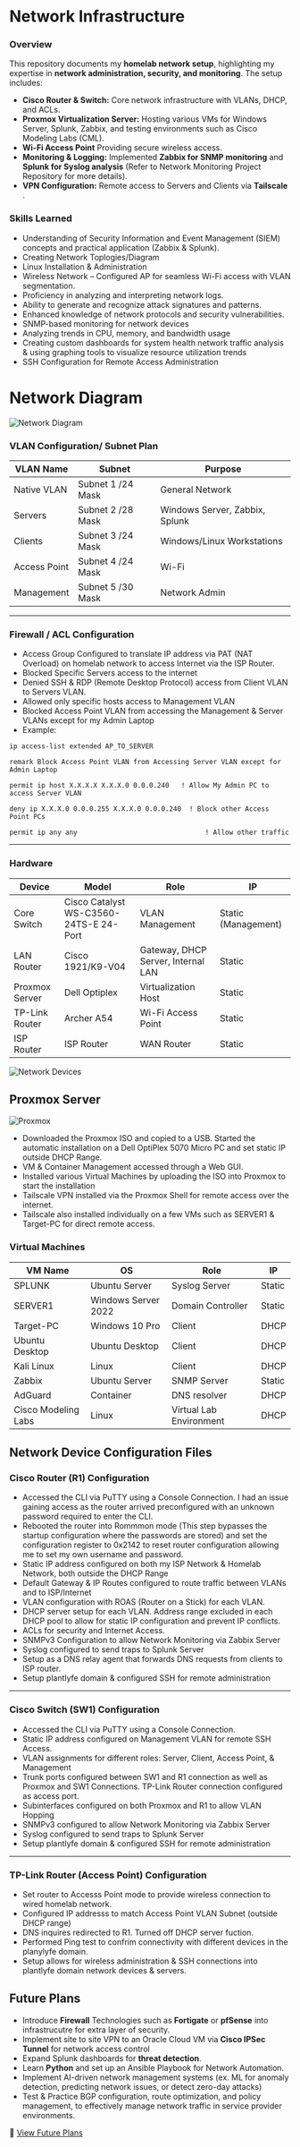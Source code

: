 # Network Infrastructure

### Overview
This repository documents my **homelab network setup**, highlighting my expertise in **network administration, security, and monitoring**. The setup includes:
- **Cisco Router & Switch:** Core network infrastructure with VLANs, DHCP, and ACLs.
- **Proxmox Virtualization Server:** Hosting various VMs for Windows Server, Splunk, Zabbix, and testing environments such as Cisco Modeling Labs (CML).
- **Wi-Fi Access Point** Providing secure wireless access.
- **Monitoring & Logging:** Implemented **Zabbix for SNMP monitoring** and **Splunk for Syslog analysis** (Refer to Network Monitoring Project Repository for more details).
- **VPN Configuration:** Remote access to Servers and Clients via **Tailscale** .

### Skills Learned

- Understanding of Security Information and Event Management (SIEM) concepts and practical application (Zabbix & Splunk).
- Creating Network Toplogies/Diagram
- Linux Installation & Administration
- Wireless Network – Configured AP for seamless Wi-Fi access with VLAN segmentation.
- Proficiency in analyzing and interpreting network logs.
- Ability to generate and recognize attack signatures and patterns.
- Enhanced knowledge of network protocols and security vulnerabilities.
- SNMP-based monitoring for network devices
- Analyzing trends in CPU, memory, and bandwidth usage
- Creating custom dashboards for system health network traffic analysis & using graphing tools to visualize resource utilization trends
- SSH Configuration for Remote Access Administration


# Network Diagram
![Network Diagram](https://github.com/Plantlyfe/HOMELAB-/blob/main/Stan%20Homelab%20Topology.png)


### **VLAN Configuration/ Subnet Plan**
| VLAN Name         | Subnet                | Purpose                               |
|-------------------|-----------------------|---------------------------------------|
| Native VLAN       | Subnet 1 /24 Mask     | General Network                       |
| Servers           | Subnet 2 /28 Mask     | Windows Server, Zabbix, Splunk        |
| Clients           | Subnet 3 /24 Mask     | Windows/Linux Workstations            |
| Access Point      | Subnet 4 /24 Mask     | Wi-Fi                                 |
| Management        | Subnet 5 /30 Mask     | Network Admin                         |

---

### Firewall / ACL Configuration
- Access Group Configured to translate IP address via PAT (NAT Overload) on homelab network to access Internet via the ISP Router.
- Blocked Specific Servers access to the internet
- Denied SSH & RDP (Remote Desktop Protocol) access from Client VLAN to Servers VLAN.
- Allowed only specific hosts access to Management VLAN
- Blocked Access Point VLAN from accessing the Management & Server VLANs except for my Admin Laptop
- Example:

`ip access-list extended AP_TO_SERVER`

`remark Block Access Point VLAN from Accessing Server VLAN except for Admin Laptop`

`permit ip host X.X.X.X X.X.X.0 0.0.0.240   ! Allow My Admin PC to access Server VLAN`

`deny ip X.X.X.0 0.0.0.255 X.X.X.0 0.0.0.240  ! Block other Access Point PCs`

`permit ip any any                                ! Allow other traffic`

---
### Hardware
| Device             | Model             | Role                               | IP                  |
|-------------------|-------------------|-------------------------------------|---------------------|
| Core Switch       | Cisco Catalyst WS-C3560-24TS-E 24-Port     | VLAN Management                     | Static (Management) |
| LAN Router        | Cisco 1921/K9-V04  | Gateway, DHCP Server, Internal LAN  | Static              |
| Proxmox Server    | Dell Optiplex     | Virtualization Host                 | Static              |
| TP-Link Router    | Archer A54        | Wi-Fi Access Point                  | Static              |
| ISP Router        | ISP Router        | WAN Router                          | Static              |

![Network Devices](https://github.com/Plantlyfe/HOMELAB-/blob/main/Network%20Devices.jpg)

## Proxmox Server 
![Proxmox](https://github.com/Plantlyfe/Network-Infrastructure/blob/main/proxmox-full-lockup-color.png)

- Downloaded the Proxmox ISO and copied to a USB. Started the automatic installation on a Dell OptiPlex 5070 Micro PC and set static IP outside DHCP Range.
- VM & Container Management accessed through a Web GUI. 
- Installed various Virtual Machines by uploading the ISO into Proxmox to start the installation 
- Tailscale VPN installed via the Proxmox Shell for remote access over the internet.
- Tailscale also installed individually on a few VMs such as SERVER1 & Target-PC for direct remote access.

### Virtual Machines
| VM Name            | OS                     | Role                       | IP           |
|--------------------|------------------------|----------------------------|--------------|
| SPLUNK             | Ubuntu Server          | Syslog Server              | Static       |
| SERVER1            | Windows Server 2022    | Domain Controller          | Static       |
| Target-PC          | Windows 10 Pro         | Client                     | DHCP         |
| Ubuntu Desktop     | Ubuntu Desktop         | Client                     | DHCP         |
| Kali Linux         | Linux                  | Client                     | DHCP         |
| Zabbix             | Ubuntu Server          | SNMP Server                | Static       |
| AdGuard            | Container              | DNS resolver               | DHCP         |
| Cisco Modeling Labs                | Linux                  | Virtual Lab Environment    | DHCP         |



## **Network Device Configuration Files**
### **Cisco Router (R1) Configuration**
- Accessed the CLI via PuTTY using a Console Connection. I had an issue gaining access as the router arrived preconfigured with an unknown password required to enter the CLI. 
- Rebooted the router into Rommmon mode (This step bypasses the startup configuration where the passwords are stored) and set the configuration register to 0x2142 to reset router configuration allowing me to set my own username and password.
- Static IP address configured on both my ISP Network & Homelab Network, both outside the DHCP Range
- Default Gateway & IP Routes configured to route traffic between VLANs and to ISP/Internet
- VLAN configuration with ROAS (Router on a Stick) for each VLAN.
- DHCP server setup for each VLAN. Address range excluded in each DHCP pool to allow for static IP configuration and prevent IP conflicts.
- ACLs for security and Internet Access.
- SNMPv3 Configuration to allow Network Monitoring via Zabbix Server
- Syslog configured to send traps to Splunk Server
- Setup as a DNS relay agent that forwards DNS requests from clients to ISP router.
- Setup plantlyfe domain & configured SSH for remote administration

---

### **Cisco Switch (SW1) Configuration**
- Accessed the CLI via PuTTY using a Console Connection.
- Static IP address configured on Management VLAN for remote SSH Access.
- VLAN assignments for different roles: Server, Client, Access Point, & Management
- Trunk ports configured between SW1 and R1 connection as well as Proxmox and SW1 Connections. TP-Link Router connection configured as access port.
- Subinterfaces configured on both Proxmox and R1 to allow VLAN Hopping
- SNMPv3 configured to allow Network Monitoring via Zabbix Server
- Syslog configured to send traps to Splunk Server
- Setup plantlyfe domain & configured SSH for remote administration
---

### **TP-Link Router (Access Point) Configuration**
- Set router to Accesss Point mode to provide wireless connection to wired homelab network.
- Configured IP addresss to match Access Point VLAN Subnet (outside DHCP range)
- DNS inquires redirected to R1. Turned off DHCP server fuction.
- Performed Ping test to confrim connectivity with different devices in the planylyfe domain.
- Setup allows for wireless administration & SSH connections into plantlyfe domain network devices & servers.

## **Future Plans**
- Introduce **Firewall** Technologies such as **Fortigate** or **pfSense** into infrastrucutre for extra layer of security.
- Implement site to site VPN to an Oracle Cloud VM via **Cisco IPSec Tunnel** for network access control
- Expand Splunk dashboards for **threat detection**.
- Learn **Python** and set up an Ansible Playbook for Network Automation.
- Implement AI-driven network management systems (ex. ML for anomaly detection, predicting network issues, or detect zero-day attacks)
- Test & Practice BGP configuration, route optimization, and policy management, to effectively manage network traffic in service provider environments.

📄 [View Future Plans](documentation/future-plans.md)
  
